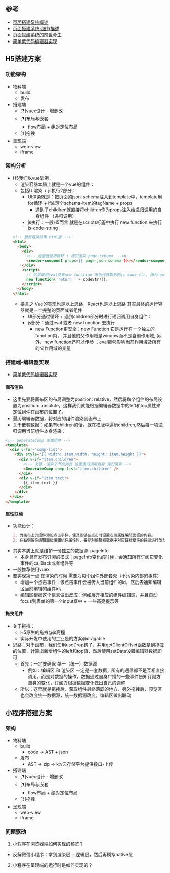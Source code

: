 ## 参考
- [页面搭建系统概述](https://www.cnblogs.com/everfind/p/low-code.html)
- [页面搭建系统-细节描述](https://github.com/CntChen/cntchen.github.io/issues/17)
- [页面搭建系统的前世今生](https://github.com/CntChen/cntchen.github.io/issues/15)
- [简单低代码编辑器实现](https://mp.weixin.qq.com/s/zkQx7uMRARttC5JpmQoG6A)
## H5搭建方案
### 功能架构
- 物料端
  - build
  - 发布
- 搭建端
  - [❓]vuex设计 - 增删改
  - [❓]布局与嵌套
    - flow布局  + 绝对定位布局
  - [❓]拖拽
- 呈现端
  - web-view
  - iframe

### 架构分析
- H5我们以vue举例：
  - 渲染容器本质上就是一个vue的组件：
  - 包括UI渲染 + js执行2部分：
    - UI渲染就是：把页面的json-schema注入到template中，template用for循环 + if处理个schema-item的tagName + props
      - 遇到了childlren就直接将children作为props注入给递归调用的自身组件 （递归调用）
    - js执行：一般H5而言 就是在scripts标签中执行 new function 来执行js-code-string
  ```html
  <!-- 最终渲染结果 html版 -->
  <html>
    <body>
      <div>
        <!-- 这里就是用循环 + 递归渲染 page-schema  -->>
        <render-compoent props={{ page-json-schema }}></render-compoent>
      </div>
      <script>
        // 这里使用eval或者new function 来执行获取到的js-code-str, 因为new function 会生成一个函数定义 需要再调用一次
        new function('return ' + codeStr)();
      </script>
    </body>
  </html>
  ```
  - 换言之 Vue的实现也是以上思路，React也是以上思路  其实最终的运行容器就是一个完整的页面或者组件
    - UI部分通过循环 + 遇到children部分时进行递归调用自身组件：
    - js部分：通过eval 或者 new function 去执行
      - new Function更安全：new Function 它是运行在一个独立的function内， 并且他的父作用域是window而不是当前作用域, 另外，new function还可以传参 ；eval能够影响当前作用域及所有的父作用域的变量
### 搭建端-编辑器实现
- [简单低代码编辑器实现](https://mp.weixin.qq.com/s/zkQx7uMRARttC5JpmQoG6A)
#### 画布渲染
- 这里先要将画布区的布局调整为position: relative，然后将每个组件的布局设置为position: absolute，这样我们就能根据编辑器数据中的left和top属性来定位组件在画布的位置了。
- 遍历编辑器数据，将对应的组件渲染到画布上
- 关于嵌套数据：如果有children的话，就在模版中遍历children,然后每一项递归调用当前组件本身渲染：
```html
<!-- GenerateComp 生成组件 -->
<template>
  <div v-for="comp-list">
    <div style="{{ width: item.width; height: item.height }}">
      <div v-if="item.children">
        <!-- 关键：渲染子节点列表 这里递归调用自身 递归渲染 -->
        <GenerateComp comp-list="item.children" />
      </div>
      <div v-if="item.text">
        {{ item.text }}
      </div>
    </div>
  </div>
</template>
```

#### 属性联动
- 功能设计：
  ```md
  1. 为画布上的组件添加点击事件，使其能够在点击时设置右侧属性编辑面板的内容。
  2. 在右侧属性编辑面板编辑组件属性时，要能对编辑器数据中对应目标组件的数据进行改动，然后画布区根据新的编辑器数据进行渲染。
  ```
- 其实本质上就是维护一份独立的数据源-pageInfo
  - 本身具有发布订阅的模式：pageInfo变化的时候，会通知所有订阅它变化事件的callBack或者组件等
- 一般推荐使用vuex
- 要实现第一点 在渲染的时候 需要为每个组件外部套壳（不污染内部的事件）
  + 增加一个点击事件：该点击事件会被传入当前组件的id，然后去通知编辑区当前编辑的组件id，
  + 编辑区根据这个信息做出反应：例如展开相应的组件编辑区，并且自动focus到表单的第一个input框中 + 一些高亮提示等
#### 拖曳组件
- 关于拖拽：
  - H5原生的拖拽@js高程
  - 实际开发中使用的工业是的方案@dragable
- 思路：对于画布，我们使用useDrop钩子，并用getClientOffset函数拿到拖拽的位置，计算出新增组件的left和top值，然后使用setData设置编辑器数据即可
  - 首先：一定要确保 单一（统一）数据源
    - 例如：编辑区 和 渲染区 一定是一套数据，所有的通信都不是互相直接调用，而是对数据的操作，数据通过自身广播的一些事件告知订阅方自身的变化，订阅方根据数据变化做出自己的调整
  - 所以：这里就是拖拽后，获取组件最终落脚的地方，另外拖拽后，预览区也会改变统一数据源，统一数据源改变，编辑区做出联动
## 小程序搭建方案
### 架构
- 物料端
  - build
    - code -> AST + json
  - 发布
    - AST -> zip -> k:v云存储平台提供接口-上传
- 搭建端
  - [❓]vuex设计 - 增删改
  - [❓]布局与嵌套
    - flow布局  + 绝对定位布局
  - [❓]拖拽
- 呈现端
  - web-view
  - iframe
### 问题驱动
1. 小程序在浏览器端如何实现的预览？
  - 反解微信小程序：拿到渲染层 + 逻辑层，然后再模拟native层 
2. 小程序在呈现端的运行时是如何实现的？